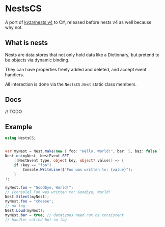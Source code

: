 # NestsCS

A port of [kyza/nests v4](https://github.com/kyza/nests/tree/v4) to C#, released before nests v4 as well because why not.

## What is nests

Nests are data stores that not only hold data like a Dictionary, but pretend to be objects via dynamic binding.

They can have properties freely added and deleted, and accept event handlers.

All interaction is done via the `NestsCS.Nest` static class members.

## Docs

// TODO

## Example

```cs
using NestsCS;


var myNest = Nest.make(new { foo: "Hello, World!", bar: 5, baz: false });
Nest.on(myNest, NestEvent.SET,
    ((NestEvent type, object key, object? value)) => {
    if (key == "foo")
        Console.WriteLine($"Foo was written to: {value}");
    }
);

myNest.foo = "Goodbye, World!";
// [console] Foo was written to: Goodbye, World!
Nest.Silent(myNest);
myNest.foo = "cheese";
// no log
Nest.Loud(myNest);
myNest.bar = true; // datatypes need not be consistent
// handler called but no log
```


